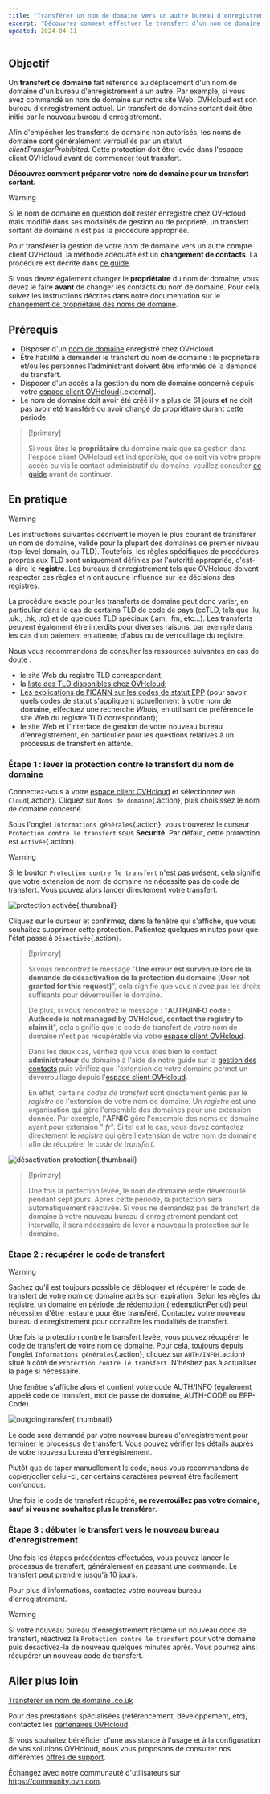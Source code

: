 ```yaml
---
title: "Transférer un nom de domaine vers un autre bureau d'enregistrement"
excerpt: "Découvrez comment effectuer le transfert d’un nom de domaine OVHcloud vers le bureau d'enregistrement de votre choix"
updated: 2024-04-11
---
```


## Objectif

Un **transfert de domaine** fait référence au déplacement d'un nom de domaine d'un bureau d'enregistrement à un autre. Par exemple, si vous avez commandé un nom de domaine sur notre site Web, OVHcloud est son bureau d'enregistrement actuel. Un transfert de domaine sortant doit être initié par le nouveau bureau d'enregistrement.

Afin d'empêcher les transferts de domaine non autorisés, les noms de domaine sont généralement verrouillés par un statut *clientTransferProhibited*. Cette protection doit être levée dans l'espace client OVHcloud avant de commencer tout transfert.

**Découvrez comment préparer votre nom de domaine pour un transfert sortant.**

> [!warning]
>
> Si le nom de domaine en question doit rester enregistré chez OVHcloud mais modifié dans ses modalités de gestion ou de propriété, un transfert sortant de domaine n'est pas la procédure appropriée.
>
> Pour transférer la gestion de votre nom de domaine vers un autre compte client OVHcloud, la méthode adéquate est un **changement de contacts**. La procédure est décrite dans [ce guide](/pages/account_and_service_management/account_information/managing_contacts).
>
> Si vous devez également changer le **propriétaire** du nom de domaine, vous devez le faire **avant** de changer les contacts du nom de domaine. Pour cela, suivez les instructions décrites dans notre documentation sur le [changement de propriétaire des noms de domaine](/pages/web_cloud/domains/trade_domain).
>

## Prérequis

- Disposer d'un [nom de domaine](https://www.ovhcloud.com/fr/domains/) enregistré chez OVHcloud
- Être habilité à demander le transfert du nom de domaine : le propriétaire et/ou les personnes l'administrant doivent être informés de la demande du transfert.
- Disposer d'un accès à la gestion du nom de domaine concerné depuis votre [espace client OVHcloud](/links//manager){.external}.
- Le nom de domaine doit avoir été créé il y a plus de 61 jours **et** ne doit pas avoir été transféré ou avoir changé de propriétaire durant cette période.

> [!primary]
>
> Si vous êtes le **propriétaire** du domaine mais que sa gestion dans l'espace client OVHcloud est indisponible, que ce soit via votre propre accès ou via le contact administratif du domaine, veuillez consulter [ce guide](/pages/account_and_service_management/account_information/managing_contacts) avant de continuer.
>

## En pratique

> [!warning]
>
> Les instructions suivantes décrivent le moyen le plus courant de transférer un nom de domaine, valide pour la plupart des domaines de premier niveau (top-level domain, ou TLD). Toutefois, les règles spécifiques de procédures propres aux TLD sont uniquement définies par l'autorité appropriée, c'est-à-dire le **registre**. Les bureaux d'enregistrement tels que OVHcloud doivent respecter ces règles et n'ont aucune influence sur les décisions des registres.
>
> La procédure exacte pour les transferts de domaine peut donc varier, en particulier dans le cas de certains TLD de code de pays (ccTLD, tels que .lu, .uk., .hk, .ro) et de quelques TLD spéciaux (.am, .fm, etc...). Les transferts peuvent également être interdits pour diverses raisons, par exemple dans les cas d'un paiement en attente, d'abus ou de verrouillage du registre.
>
> Nous vous recommandons de consulter les ressources suivantes en cas de doute :
>
> - le site Web du registre TLD correspondant;
> - la [liste des TLD disponibles chez OVHcloud](https://www.ovhcloud.com/fr/domains/tld/);
> - [Les explications de l'ICANN sur les codes de statut EPP](https://www.icann.org/resources/pages/epp-status-codes-2014-06-16-en) (pour savoir quels codes de statut s'appliquent actuellement à votre nom de domaine, effectuez une recherche *Whois*, en utilisant de préférence le site Web du registre TLD correspondant);
> - le site Web et l'interface de gestion de votre nouveau bureau d'enregistrement, en particulier pour les questions relatives à un processus de transfert en attente.
>

### Étape 1 : lever la protection contre le transfert du nom de domaine

Connectez-vous à votre [espace client OVHcloud](/links//manager) et sélectionnez `Web Cloud`{.action}. Cliquez sur `Noms de domaine`{.action}, puis choisissez le nom de domaine concerné.

Sous l'onglet `Informations générales`{.action}, vous trouverez le curseur `Protection contre le transfert` sous **Securité**. Par défaut, cette protection est `Activée`{.action}.

> [!warning]
>
> Si le bouton `Protection contre le transfert` n'est pas présent, cela signifie que votre extension de nom de domaine ne nécessite pas de code de transfert. Vous pouvez alors lancer directement votre transfert.

![protection activée](images/protection-against-domain-name-transfert-enabled.png){.thumbnail}

Cliquez sur le curseur et confirmez, dans la fenêtre qui s'affiche, que vous souhaitez supprimer cette protection. Patientez quelques minutes pour que l'état passe à `Désactivée`{.action}.

> [!primary]
>
> Si vous rencontrez le message "**Une erreur est survenue lors de la demande de désactivation de la protection du domaine (User not granted for this request)**", cela signifie que vous n'avez pas les droits suffisants pour déverrouiller le domaine. 
>
> De plus, si vous rencontrez le message : "**AUTH/INFO code : Authcode is not managed by OVHcloud, contact the registry to claim it**", cela signifie que le code de transfert de votre nom de domaine n'est pas récupérable via votre [espace client OVHcloud](/links//manager).  
> 
> Dans les deux cas, vérifiez que vous êtes bien le contact **administrateur** du domaine à l'aide de notre guide sur la [gestion des contacts](/pages/account_and_service_management/account_information/managing_contacts) puis vérifiez que l'extension de votre domaine permet un déverrouillage depuis l'[espace client OVHcloud](/links//manager).
> 
> En effet, certains *codes de transfert* sont directement gérés par le *registre* de l'extension de votre nom de domaine. Un *registre* est une organisation qui gère l'ensemble des domaines pour une extension donnée. Par exemple, l'**AFNIC** gère l'ensemble des noms de domaine ayant pour extension "*.fr*". Si tel est le cas, vous devez contactez directement le *registre* qui gère l'extension de votre nom de domaine afin de récupérer le *code de transfert*.
>

![désactivation protection](images/protection-against-domain-name-transfert-deactivating.png){.thumbnail}

> [!primary]
>
> Une fois la protection levée, le nom de domaine reste déverrouillé pendant sept jours. Après cette période, la protection sera automatiquement réactivée. Si vous ne demandez pas de transfert de domaine à votre nouveau bureau d'enregistrement pendant cet intervalle, il sera nécessaire de lever à nouveau la protection sur le domaine.
>

### Étape 2 : récupérer le code de transfert

> [!warning]
>
> Sachez qu'il est toujours possible de débloquer et récupérer le code de transfert de votre nom de domaine après son expiration. Selon les règles du registre, un domaine en [période de rédemption (redemptionPeriod)](https://www.icann.org/resources/pages/epp-status-codes-2014-06-16-en) peut nécessiter d'être restauré pour être transféré. Contactez votre nouveau bureau d'enregistrement pour connaître les modalités de transfert.
>

Une fois la protection contre le transfert levée, vous pouvez récupérer le code de transfert de votre nom de domaine. Pour cela, toujours depuis l'onglet `Informations générales`{.action}, cliquez sur `AUTH/INFO`{.action} situé à côté de `Protection contre le transfert`. N'hésitez pas à actualiser la page si nécessaire.

Une fenêtre s'affiche alors et contient votre code AUTH/INFO (également appelé code de transfert, mot de passe de domaine, AUTH-CODE ou EPP-Code).

![outgoingtransfer](images/protection-against-domain-name-transfert-disabled.png){.thumbnail}

Le code sera demandé par votre nouveau bureau d'enregistrement pour terminer le processus de transfert. Vous pouvez vérifier les détails auprès de votre nouveau bureau d'enregistrement.

Plutôt que de taper manuellement le code, nous vous recommandons de copier/coller celui-ci, car certains caractères peuvent être facilement confondus.

Une fois le code de transfert récupéré, **ne reverrouillez pas votre domaine, sauf si vous ne souhaitez plus le transférer**.

### Étape 3 : débuter le transfert vers le nouveau bureau d'enregistrement

Une fois les étapes précédentes effectuées, vous pouvez lancer le processus de transfert, généralement en passant une commande. Le transfert peut prendre jusqu'à 10 jours. 

Pour plus d'informations, contactez votre nouveau bureau d'enregistrement.

> [!warning]
>
> Si votre nouveau bureau d'enregistrement réclame un nouveau code de transfert, réactivez la `Protection contre le transfert` pour votre domaine puis désactivez-la de nouveau quelques minutes après. Vous pourrez ainsi récupérer un nouveau code de transfert.
>

## Aller plus loin

[Transférer un nom de domaine .co.uk](/pages/web_cloud/domains/transfer_outgoing_couk)

Pour des prestations spécialisées (référencement, développement, etc), contactez les [partenaires OVHcloud](/links//partner).

Si vous souhaitez bénéficier d'une assistance à l'usage et à la configuration de vos solutions OVHcloud, nous vous proposons de consulter nos différentes [offres de support](/links//support).

Échangez avec notre communauté d'utilisateurs sur <https://community.ovh.com>.
